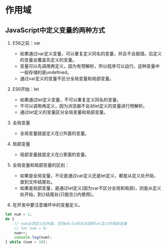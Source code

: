 # 作用域

## JavaScript中定义变量的两种方式

1. ES6之前：var
    - 如果通过var定义变量，可以重复定义同名的变量，并且不会报错。后定义的变量会覆盖先定义的变量。
    - 变量可以先调用再定义，因为有预解析，所以程序可以运行。这种变量中一般存储的是undefined。
    - 通过var定义的变量不区分全局变量和局部变量。
    
2. ES6开始：let
    - 如果通过let定义变量，不可以重复定义同名的变量。
    - 不可以调用再定义，因为浏览器不会对let定义的变量进行预解析。
    - 通过let定义的变量区分全局变量和局部变量。
    
3. 全局变量
    - 全局变量就是定义在{}外面的变量。
    
4. 局部变量
    - 局部变量就是定义在{}里面的变量。
    
5. 全局变量和局部变量的区别：
    - 如果是全局变量，不论是通过var定义还是let定义，都是从定义处开始，直到文件结尾处。
    - 如果是局部变量，是通过let定义(因为var不区分全局和局部)，则是从定义处开始，到{}结尾处(只能在{}内使用)。
    
6. 在开发中要注意循环中的变量定义。
```javascript
let num = 1;
do {
    // num必须定义在外面，否则while将无法调用let定义的局部变量
    // let num = 0;
    num++;
    console.log(num);
} while (num > 10);
```
